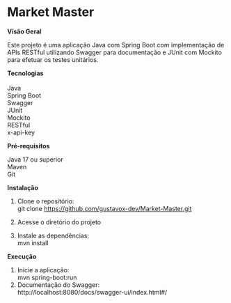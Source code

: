 <h1><b>Market Master</b></h1>

<b>Visão Geral</b>

  Este projeto é uma aplicação Java com Spring Boot com implementação de APIs RESTful utilizando Swagger para
  documentação e JUnit com Mockito para efetuar os testes unitários. 

<b>Tecnologias</b>
<br><br>
  Java<br>
  Spring Boot<br>
  Swagger<br>
  JUnit<br>
  Mockito<br>
  RESTful<br>
  x-api-key<br>

<b>Pré-requisitos</b>

  Java 17 ou superior <br>
  Maven<br>
  Git<br>

<b>Instalação</b>

  1. Clone o repositório:<br>
    git clone https://github.com/gustavox-dev/Market-Master.git  <br>
  
  2. Acesse o diretório do projeto<br>
  3. Instale as dependências:<br>
     mvn install <br>

<b>Execução</b><br>
  1. Inicie a aplicação:<br>
     mvn spring-boot:run  <br>
  2. Documentação do Swagger:<br>
     http://localhost:8080/docs/swagger-ui/index.html#/ <br>
